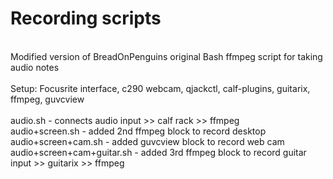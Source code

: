 # Recording scripts<br/>
<br />
Modified version of BreadOnPenguins original Bash ffmpeg script for taking audio notes<br />
<br />
Setup: Focusrite interface, c290 webcam, qjackctl, calf-plugins, guitarix, ffmpeg, guvcview<br />
<br />
audio.sh - connects audio input >> calf rack >> ffmpeg<br />
audio+screen.sh - added 2nd ffmpeg block to record desktop<br />
audio+screen+cam.sh - added guvcview block to record web cam<br />
audio+screen+cam+guitar.sh - added 3rd ffmpeg block to record guitar input >> guitarix >> ffmpeg<br />
<br />
